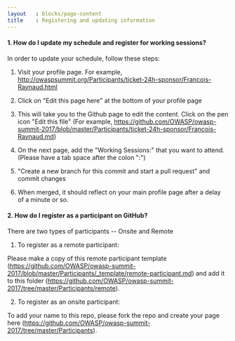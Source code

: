 ```yaml
---
layout   : blocks/page-content
title    : Registering and updating information
---
```


#### 1. How do I update my schedule and register for working sessions?
In order to update your schedule, follow these steps:

1. Visit your profile page. For example, http://owaspsummit.org/Participants/ticket-24h-sponsor/Francois-Raynaud.html

2. Click on "Edit this page here" at the bottom of your profile page

3. This will take you to the Github page to edit the content. Click on the pen icon "Edit this file"
(For example, https://github.com/OWASP/owasp-summit-2017/blob/master/Participants/ticket-24h-sponsor/Francois-Raynaud.md)

4. On the next page, add the "Working Sessions:" that you want to attend. (Please have a tab space after the colon ":")

5. "Create a new branch for this commit and start a pull request" and commit changes

6. When merged, it should reflect on your main profile page after a delay of a minute or so.


#### 2. How do I register as a participant on GitHub?

There are two types of participants -- Onsite and Remote

1. To register as a remote participant:

Please make a copy of this remote participant template (https://github.com/OWASP/owasp-summit-2017/blob/master/Participants/_template/remote-participant.md) and add it to this folder (https://github.com/OWASP/owasp-summit-2017/tree/master/Participants/remote).

2. To register as an onsite participant:

To add your name to this repo, please fork the repo and create your page here (https://github.com/OWASP/owasp-summit-2017/tree/master/Participants).



